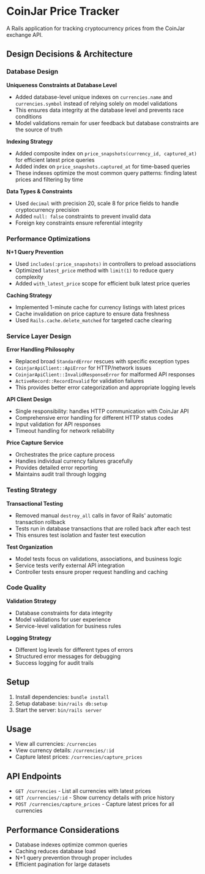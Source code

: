 # CoinJar Price Tracker

A Rails application for tracking cryptocurrency prices from the CoinJar exchange API.

## Design Decisions & Architecture

### Database Design

**Uniqueness Constraints at Database Level**
- Added database-level unique indexes on `currencies.name` and `currencies.symbol` instead of relying solely on model validations
- This ensures data integrity at the database level and prevents race conditions
- Model validations remain for user feedback but database constraints are the source of truth

**Indexing Strategy**
- Added composite index on `price_snapshots(currency_id, captured_at)` for efficient latest price queries
- Added index on `price_snapshots.captured_at` for time-based queries
- These indexes optimize the most common query patterns: finding latest prices and filtering by time

**Data Types & Constraints**
- Used `decimal` with precision 20, scale 8 for price fields to handle cryptocurrency precision
- Added `null: false` constraints to prevent invalid data
- Foreign key constraints ensure referential integrity

### Performance Optimizations

**N+1 Query Prevention**
- Used `includes(:price_snapshots)` in controllers to preload associations
- Optimized `latest_price` method with `limit(1)` to reduce query complexity
- Added `with_latest_price` scope for efficient bulk latest price queries

**Caching Strategy**
- Implemented 1-minute cache for currency listings with latest prices
- Cache invalidation on price capture to ensure data freshness
- Used `Rails.cache.delete_matched` for targeted cache clearing

### Service Layer Design

**Error Handling Philosophy**
- Replaced broad `StandardError` rescues with specific exception types
- `CoinjarApiClient::ApiError` for HTTP/network issues
- `CoinjarApiClient::InvalidResponseError` for malformed API responses
- `ActiveRecord::RecordInvalid` for validation failures
- This provides better error categorization and appropriate logging levels

**API Client Design**
- Single responsibility: handles HTTP communication with CoinJar API
- Comprehensive error handling for different HTTP status codes
- Input validation for API responses
- Timeout handling for network reliability

**Price Capture Service**
- Orchestrates the price capture process
- Handles individual currency failures gracefully
- Provides detailed error reporting
- Maintains audit trail through logging

### Testing Strategy

**Transactional Testing**
- Removed manual `destroy_all` calls in favor of Rails' automatic transaction rollback
- Tests run in database transactions that are rolled back after each test
- This ensures test isolation and faster test execution

**Test Organization**
- Model tests focus on validations, associations, and business logic
- Service tests verify external API integration
- Controller tests ensure proper request handling and caching

### Code Quality

**Validation Strategy**
- Database constraints for data integrity
- Model validations for user experience
- Service-level validation for business rules

**Logging Strategy**
- Different log levels for different types of errors
- Structured error messages for debugging
- Success logging for audit trails

## Setup

1. Install dependencies: `bundle install`
2. Setup database: `bin/rails db:setup`
3. Start the server: `bin/rails server`

## Usage

- View all currencies: `/currencies`
- View currency details: `/currencies/:id`
- Capture latest prices: `/currencies/capture_prices`

## API Endpoints

- `GET /currencies` - List all currencies with latest prices
- `GET /currencies/:id` - Show currency details with price history
- `POST /currencies/capture_prices` - Capture latest prices for all currencies

## Performance Considerations

- Database indexes optimize common queries
- Caching reduces database load
- N+1 query prevention through proper includes
- Efficient pagination for large datasets
